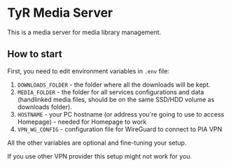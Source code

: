 # TyR Media Server

This is a media server for media library management.

## How to start

First, you need to edit environment variables in `.env` file:

1. `DOWNLOADS_FOLDER` - the folder where all the downloads will be kept.
2. `MEDIA_FOLDER` - the folder for all services configurations and data (handlinked media files, should be on the same SSD/HDD volume as downloads folder).
3. `HOSTNAME` - your PC hostname (or address you're going to use to access Homepage) - needed for Homepage to work
4. `VPN_WG_CONFIG` - configuration file for WireGuard to connect to PIA VPN

All the other variables are optional and fine-tuning your setup.

If you use other VPN provider this setup might not work for you.

